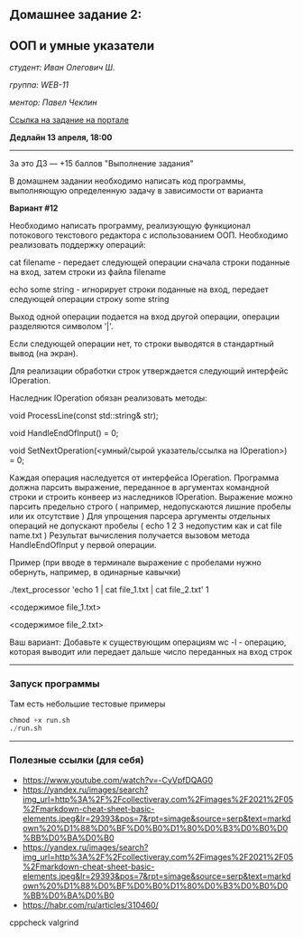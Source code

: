 ## Домашнее задание 2:
## ООП и умные указатели

_студент: Иван Олегович Ш._

_группа: WEB-11_

_ментор: Павел Чеклин_

[Ссылка на задание на портале](https://park.vk.company/curriculum/program/lesson/23339/)


**Дедлайн 13 апреля, 18:00**

---

За это ДЗ — +15 баллов "Выполнение задания"

В домашнем задании необходимо написать код программы, выполняющую определенную задачу в зависимости от варианта

**Вариант #12**

​Необходимо написать программу, реализующую функционал потокового текстового редактора с использованием ООП.
Необходимо реализовать поддержку операций:

cat filename - передает следующей операции сначала строки поданные на вход, затем строки из файла filename

echo some string - игнорирует строки поданные на вход, передает следующей операции строку some string

Выход одной операции подается на вход другой операции, операции разделяются символом '|'.

Если следующей операции нет, то строки выводятся в стандартный вывод (на экран).

Для реализации обработки строк утверждается следующий интерфейс IOperation.

Наследник IOperation обязан реализовать методы:

void ProcessLine(const std::string& str);

void HandleEndOfInput() = 0;

void SetNextOperation(<умный/сырой указатель/ссылка на IOperation>) = 0;


Каждая операция наследуется от интерфейса IOperation.
Программа должна парсить выражение, переданное в аргументах командной строки и строить конвеер из наследников IOperation.
Выражение можно парсить предельно строго ( например, недопускаются лишние пробелы или их отсутствие )
Для упрощения парсера аргументы отдельных операций не допускают пробелы ( echo 1 2 3 недопустим как и cat file name.txt )
Результат вычисления получается вызовом метода HandleEndOfInput у первой операции.

Пример (при вводе в терминале выражение с пробелами нужно обернуть, например, в одинарные кавычки)


./text_processor 'echo 1 | cat file_1.txt | cat file_2.txt'
1

<содержимое file_1.txt>

<содержимое file_2.txt>

Ваш вариант:
Добавьте к существующим операциям wc -l - операцию, которая выводит или передает дальше число переданных на вход строк

---

### Запуск программы

Там есть небольшие тестовые примеры

```python
chmod +x run.sh
./run.sh 
```

---

### Полезные ссылки (для себя)
- https://www.youtube.com/watch?v=-CyVpfDQAG0
- https://yandex.ru/images/search?img_url=http%3A%2F%2Fcollectiveray.com%2Fimages%2F2021%2F05%2Fmarkdown-cheat-sheet-basic-elements.jpeg&lr=29393&pos=7&rpt=simage&source=serp&text=markdown%20%D1%88%D0%BF%D0%B0%D1%80%D0%B3%D0%B0%D0%BB%D0%BA%D0%B0
- https://yandex.ru/images/search?img_url=http%3A%2F%2Fcollectiveray.com%2Fimages%2F2021%2F05%2Fmarkdown-cheat-sheet-basic-elements.jpeg&lr=29393&pos=7&rpt=simage&source=serp&text=markdown%20%D1%88%D0%BF%D0%B0%D1%80%D0%B3%D0%B0%D0%BB%D0%BA%D0%B0
- https://habr.com/ru/articles/310460/

cppcheck
valgrind